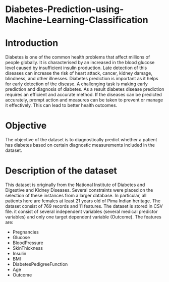 # Diabetes-Prediction-using-Machine-Learning-Classification
# Introduction
Diabetes is one of the common health problems that affect millions of people globally. It is characterised by an increased in the blood glucose level caused by insufficient insulin production. Late detection of this diseases can increase the risk of heart attack, cancer, kidney damage, blindness, and other illnesses. Diabetes prediction is important as it helps for early detection of the disease. A challenging task is making early prediction and diagnosis of diabetes. As a result diabetes disease prediction requires an efficient and accurate method. If the diseases can be predicted accurately, prompt action and measures can be taken to prevent or manage it effectively. This can lead to better health outcomes. 
# Objective
The objective of the dataset is to diagnostically predict whether a patient has diabetes
based on certain diagnostic measurements included in the dataset.
# Description of the dataset
This dataset is originally from the National Institute of Diabetes and Digestive and Kidney Diseases.  Several constraints were placed
on the selection of these instances from a larger database. In particular, all patients here are females at least 21 years old of Pima Indian heritage. The dataset consist of 769 records and 11 features. The dataset is stored in CSV file. it consist of several independent variables (several medical predictor variables) and only one target dependent variable (Outcome). The features are:
- Pregnancies
- Glucose
- BloodPressure
- SkinThickness
- Insulin
- BMI
- DiabetesPedigreeFunction
- Age
- Outcome

